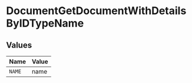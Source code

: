 # DocumentGetDocumentWithDetailsByIDTypeName


## Values

| Name   | Value  |
| ------ | ------ |
| `NAME` | name   |